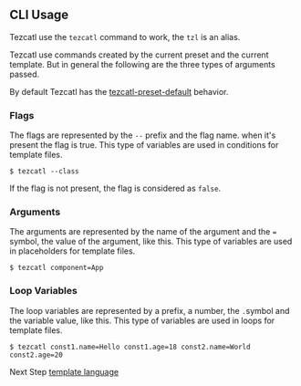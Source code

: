 ## CLI Usage ##

Tezcatl use the `tezcatl` command to work, the `tzl` is an alias. 

Tezcatl use commands created by the current preset and the current template. But in general the following
are the three types of arguments passed.

By default Tezcatl has the [tezcatl-preset-default](https://github.com/MakechTec/tezcatl/blob/master/documentation/presets.md) behavior.

### Flags ###

The flags are represented by the `--` prefix and the flag name. when it's present the flag is true.
This type of variables are used in conditions for template files.

    $ tezcatl --class

If the flag is not present, the flag is considered as `false`.

### Arguments ###

The arguments are represented by the name of the argument and the `=` symbol, the value of the argument, like this.
This type of variables are used in placeholders for template files.

    $ tezcatl component=App

### Loop Variables ###

The loop variables are represented by a prefix, a number, the `.`symbol and the variable value, like this.
This type of variables are used in loops for template files.

    $ tezcatl const1.name=Hello const1.age=18 const2.name=World const2.age=20


Next Step [template language](https://github.com/MakechTec/tezcatl/blob/master/documentation/template-language.md)